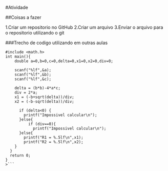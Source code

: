 #Atividade

##Coisas a fazer

1.Criar um repositorio no GitHub
2.Criar um arquivo
3.Enviar o arquivo para o repositorio utilizando o git

###Trecho de codigo utilizando em outras aulas

```<#include <stdio.h>
#include <math.h>
int main(){
    double a=0,b=0,c=0,delta=0,x1=0,x2=0,div=0;

    scanf("%lf",&a);
    scanf("%lf",&b);
    scanf("%lf",&c);

    delta = (b*b)-4*a*c;
    div = 2*a;
    x1 = (-b+sqrt(delta))/div;
    x2 = (-b-sqrt(delta))/div;

      if (delta<0) {
        printf("Impossivel calcular\n");
      }else{
          if (div==0){
            printf("Impossivel calcular\n");
      }else{
        printf("R1 = %.5lf\n",x1);
        printf("R2 = %.5lf\n",x2);
    }
  }
  return 0;
}
>```

